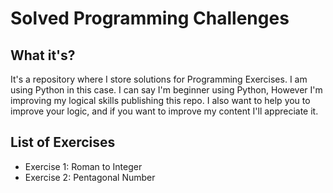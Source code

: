 # Solved Programming Challenges

## What it's?
It's a repository where I store solutions for Programming Exercises.
I am using Python in this case. I can say I'm beginner using Python, However
I'm improving my logical skills publishing this repo. I also want to
help you to improve your logic, and if you want to improve my content
 I'll appreciate it.

 ## List of Exercises
 - Exercise 1: Roman to Integer
 - Exercise 2: Pentagonal Number
